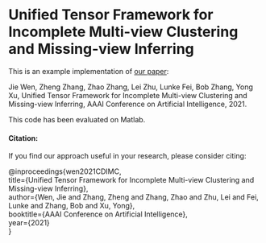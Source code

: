 # Unified Tensor Framework for Incomplete Multi-view Clustering and Missing-view Inferring
This is an example implementation of [our paper](https://ojs.aaai.org/index.php/AAAI/article/view/17231):

Jie Wen, Zheng Zhang, Zhao Zhang, Lei Zhu, Lunke Fei, Bob Zhang, Yong Xu, Unified Tensor Framework for Incomplete Multi-view Clustering and Missing-view Inferring, AAAI Conference on Artificial Intelligence, 2021.

This code has been evaluated on Matlab.

#### Citation:

If you find our approach useful in your research, please consider citing:

@inproceedings{wen2021CDIMC,  
  title={Unified Tensor Framework for Incomplete Multi-view Clustering and Missing-view Inferring},  
  author={Wen, Jie and Zhang, Zheng and Zhang, Zhao and Zhu, Lei and Fei, Lunke and Zhang, Bob and Xu, Yong},  
  booktitle={AAAI Conference on Artificial Intelligence},  
  year={2021}  
}

